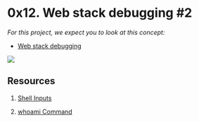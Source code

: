 # 0x12. Web stack debugging #2

_For this project, we expect you to look at this concept:_

- [Web stack debugging](https://intranet.alxswe.com/concepts/68)

![](https://s3.amazonaws.com/intranet-projects-files/holbertonschool-sysadmin_devops/287/99littlebugsinthecode-holberton.jpg)

## Resources

1. [Shell Inputs](https://www.redhat.com/sysadmin/process-script-inputs#:~:text=%241%20%2D%20The%20first%20argument%20sent,list%20of%20all%20arguments%20provided)

2. [whoami Command](https://linuxize.com/post/whoami-command-in-linux/)


